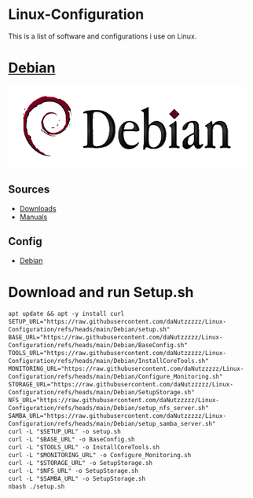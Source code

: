 # Linux-Configuration

This is a list of software and configurations i use on Linux.

# [Debian](Debian/)
![logo](Debian/Images/Debian.png)

## Sources
* [Downloads](https://www.debian.org/distrib/netinst)
* [Manuals](https://www.debian.org/releases/stable/installmanual)

## Config
* [Debian](Debian/)

# Download and run Setup.sh
```
apt update && apt -y install curl
SETUP_URL="https://raw.githubusercontent.com/daNutzzzzz/Linux-Configuration/refs/heads/main/Debian/setup.sh"
BASE_URL="https://raw.githubusercontent.com/daNutzzzzz/Linux-Configuration/refs/heads/main/Debian/BaseConfig.sh"
TOOLS_URL="https://raw.githubusercontent.com/daNutzzzzz/Linux-Configuration/refs/heads/main/Debian/InstallCoreTools.sh"
MONITORING_URL="https://raw.githubusercontent.com/daNutzzzzz/Linux-Configuration/refs/heads/main/Debian/Configure_Monitoring.sh"
STORAGE_URL="https://raw.githubusercontent.com/daNutzzzzz/Linux-Configuration/refs/heads/main/Debian/SetupStorage.sh"
NFS_URL="https://raw.githubusercontent.com/daNutzzzzz/Linux-Configuration/refs/heads/main/Debian/setup_nfs_server.sh"
SAMBA_URL="https://raw.githubusercontent.com/daNutzzzzz/Linux-Configuration/refs/heads/main/Debian/setup_samba_server.sh"
curl -L "$SETUP_URL" -o setup.sh
curl -L "$BASE_URL" -o BaseConfig.sh
curl -L "$TOOLS_URL" -o InstallCoreTools.sh
curl -L "$MONITORING_URL" -o Configure_Monitoring.sh
curl -L "$STORAGE_URL" -o SetupStorage.sh
curl -L "$NFS_URL" -o SetupStorage.sh
curl -L "$SAMBA_URL" -o SetupStorage.sh
nbash ./setup.sh
```

